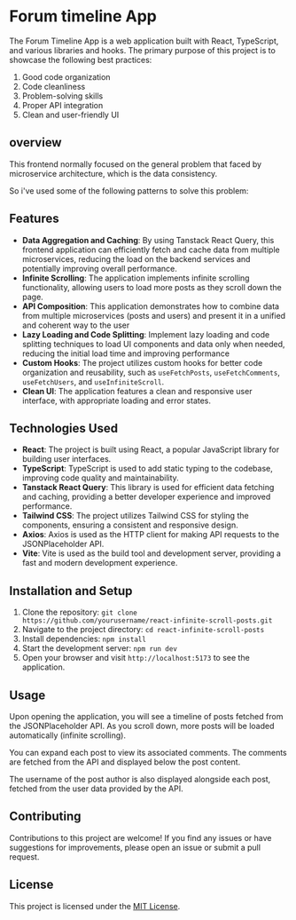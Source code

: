 # Forum timeline App

The Forum Timeline App is a web application built with React, TypeScript, and various libraries and hooks. The primary purpose of this project is to showcase the following best practices:

1. Good code organization
2. Code cleanliness
3. Problem-solving skills
4. Proper API integration
5. Clean and user-friendly UI

## overview 

This frontend normally focused on the general problem that faced by microservice architecture, which is the data consistency. 

So i've used some of the following patterns to solve this problem:

## Features

- **Data Aggregation and Caching**: By using Tanstack React Query, this frontend application can efficiently fetch and cache data from multiple microservices, reducing the load on the backend services and potentially improving overall performance.
- **Infinite Scrolling**: The application implements infinite scrolling functionality, allowing users to load more posts as they scroll down the page.
- **API Composition**: This application demonstrates how to combine data from multiple microservices (posts and users) and present it in a unified and coherent way to the user
- **Lazy Loading and Code Splitting**: Implement lazy loading and code splitting techniques to load UI components and data only when needed, reducing the initial load time and improving performance
- **Custom Hooks**: The project utilizes custom hooks for better code organization and reusability, such as `useFetchPosts`, `useFetchComments`, `useFetchUsers`, and `useInfiniteScroll`.
- **Clean UI**: The application features a clean and responsive user interface, with appropriate loading and error states.

## Technologies Used

- **React**: The project is built using React, a popular JavaScript library for building user interfaces.
- **TypeScript**: TypeScript is used to add static typing to the codebase, improving code quality and maintainability.
- **Tanstack React Query**: This library is used for efficient data fetching and caching, providing a better developer experience and improved performance.
- **Tailwind CSS**: The project utilizes Tailwind CSS for styling the components, ensuring a consistent and responsive design.
- **Axios**: Axios is used as the HTTP client for making API requests to the JSONPlaceholder API.
- **Vite**: Vite is used as the build tool and development server, providing a fast and modern development experience.

## Installation and Setup

1. Clone the repository: `git clone https://github.com/yourusername/react-infinite-scroll-posts.git`
2. Navigate to the project directory: `cd react-infinite-scroll-posts`
3. Install dependencies: `npm install`
4. Start the development server: `npm run dev`
5. Open your browser and visit `http://localhost:5173` to see the application.

## Usage

Upon opening the application, you will see a timeline of posts fetched from the JSONPlaceholder API. As you scroll down, more posts will be loaded automatically (infinite scrolling).

You can expand each post to view its associated comments. The comments are fetched from the API and displayed below the post content.

The username of the post author is also displayed alongside each post, fetched from the user data provided by the API.

## Contributing

Contributions to this project are welcome! If you find any issues or have suggestions for improvements, please open an issue or submit a pull request.

## License

This project is licensed under the [MIT License](LICENSE).